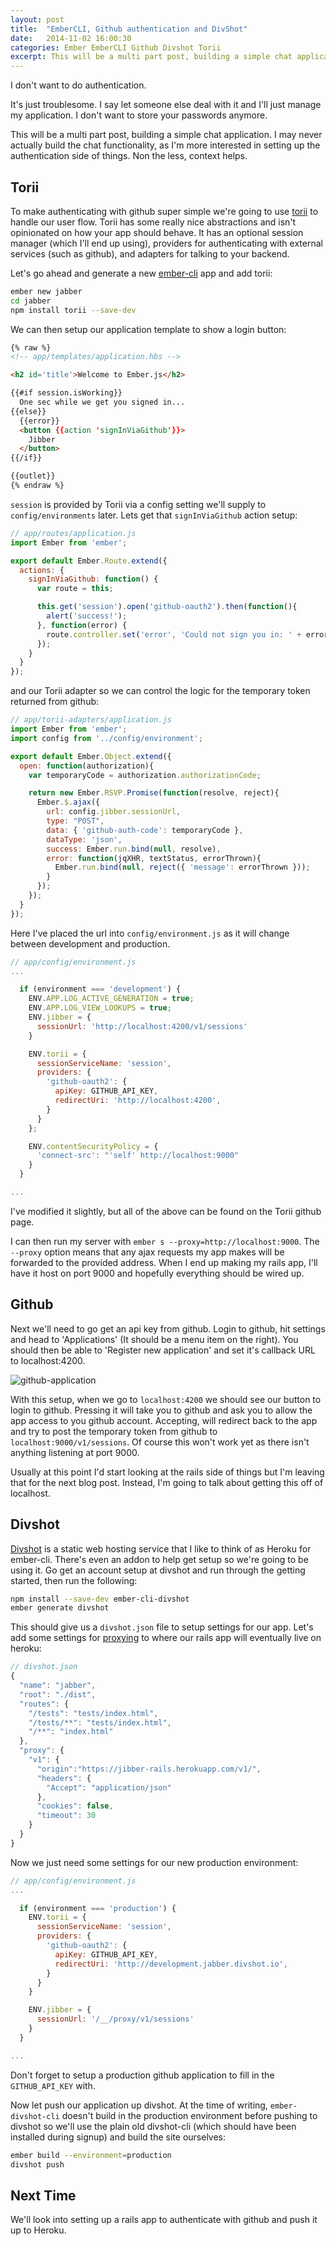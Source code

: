 ```yaml
---
layout: post
title:  "EmberCLI, Github authentication and DivShot"
date:   2014-11-02 16:00:30
categories: Ember EmberCLI Github Divshot Torii
excerpt: This will be a multi part post, building a simple chat application. I may never actually build the chat functionality, as I'm more interested in setting up the authentication side of things. Non the less, context helps.
---
```


I don't want to do authentication.

It's just troublesome. I say let someone else deal with it and I'll just manage
my application. I don't want to store your passwords anymore.

This will be a multi part post, building a simple chat application. I may never
actually build the chat functionality, as I'm more interested in setting up the
authentication side of things. Non the less, context helps.

## Torii

To make authenticating with github super simple we're going to use
[torii](https://github.com/Vestorly/torii) to handle our user flow. Torii has
some really nice abstractions and isn't opinionated on how your app should
behave. It has an optional session manager (which I'll end up using), providers
for authenticating with external services (such as github), and adapters for
talking to your backend.

Let's go ahead and generate a new [ember-cli](http://www.ember-cli.com/) app and
add torii:

```bash
ember new jabber
cd jabber
npm install torii --save-dev
```

We can then setup our application template to show a login button:

```html
{% raw %}
<!-- app/templates/application.hbs -->

<h2 id='title'>Welcome to Ember.js</h2>

{{#if session.isWorking}}
  One sec while we get you signed in...
{{else}}
  {{error}}
  <button {{action 'signInViaGithub'}}>
    Jibber
  </button>
{{/if}}

{{outlet}}
{% endraw %}
```

`session` is provided by Torii via a config setting we'll supply to
`config/environments` later. Lets get that `signInViaGithub` action setup:

```javascript
// app/routes/application.js
import Ember from 'ember';

export default Ember.Route.extend({
  actions: {
    signInViaGithub: function() {
      var route = this;

      this.get('session').open('github-oauth2').then(function(){
        alert('success!');
      }, function(error) {
        route.controller.set('error', 'Could not sign you in: ' + error.message);
      });
    }
  }
});
```

and our Torii adapter so we can control the logic for the temporary token
returned from github:

```javascript
// app/torii-adapters/application.js
import Ember from 'ember';
import config from '../config/environment';

export default Ember.Object.extend({
  open: function(authorization){
    var temporaryCode = authorization.authorizationCode;

    return new Ember.RSVP.Promise(function(resolve, reject){
      Ember.$.ajax({
        url: config.jibber.sessionUrl,
        type: "POST",
        data: { 'github-auth-code': temporaryCode },
        dataType: 'json',
        success: Ember.run.bind(null, resolve),
        error: function(jqXHR, textStatus, errorThrown){
          Ember.run.bind(null, reject({ 'message': errorThrown }));
        }
      });
    });
  }
});
```

Here I've placed the url into `config/environment.js` as it will change between
development and production.

```javascript
// app/config/environment.js
...

  if (environment === 'development') {
    ENV.APP.LOG_ACTIVE_GENERATION = true;
    ENV.APP.LOG_VIEW_LOOKUPS = true;
    ENV.jibber = {
      sessionUrl: 'http://localhost:4200/v1/sessions'
    }

    ENV.torii = {
      sessionServiceName: 'session',
      providers: {
        'github-oauth2': {
          apiKey: GITHUB_API_KEY,
          redirectUri: 'http://localhost:4200',
        }
      }
    };

    ENV.contentSecurityPolicy = {
      'connect-src': "'self' http://localhost:9000"
    }
  }

...
```

I've modified it slightly, but all of the above can be found on the Torii github
page.

I can then run my server with `ember s --proxy=http://localhost:9000`. The
`--proxy` option means that any ajax requests my app makes will be forwarded to
the provided address. When I end up making my rails app, I'll have it host on
port 9000 and hopefully everything should be wired up.

## Github

Next we'll need to go get an api key from github. Login to github, hit settings
and head to 'Applications' (It should be a menu item on the right). You should
then be able to 'Register new application' and set it's callback URL to
localhost:4200.

![github-application][github-application]

[github-application]:/img/github-application.png

With this setup, when we go to `localhost:4200` we should see our button to
login to github. Pressing it will take you to github and ask you to allow the
app access to you github account. Accepting, will redirect back to the app and
try to post the temporary token from github to `localhost:9000/v1/sessions`. Of
course this won't work yet as there isn't anything listening at port 9000.

Usually at this point I'd start looking at the rails side of things but I'm
leaving that for the next blog post. Instead, I'm going to talk about getting
this off of localhost.

## Divshot
[Divshot](https://divshot.com/) is a static web hosting service that I like to
think of as Heroku for ember-cli. There's even an addon to help get setup so
we're going to be using it. Go get an account setup at divshot and run through
the getting started, then run the following:

```bash
npm install --save-dev ember-cli-divshot
ember generate divshot
```

This should give us a `divshot.json` file to setup settings for our app. Let's
add some settings for [proxying](http://docs.divshot.com/services/proxy) to
where our rails app will eventually live on heroku:

```javascript
// divshot.json
{
  "name": "jabber",
  "root": "./dist",
  "routes": {
    "/tests": "tests/index.html",
    "/tests/**": "tests/index.html",
    "/**": "index.html"
  },
  "proxy": {
    "v1": {
      "origin":"https://jibber-rails.herokuapp.com/v1/",
      "headers": {
        "Accept": "application/json"
      },
      "cookies": false,
      "timeout": 30
    }
  }
}
```

Now we just need some settings for our new production environment:


```javascript
// app/config/environment.js
...

  if (environment === 'production') {
    ENV.torii = {
      sessionServiceName: 'session',
      providers: {
        'github-oauth2': {
          apiKey: GITHUB_API_KEY,
          redirectUri: 'http://development.jabber.divshot.io',
        }
      }
    }

    ENV.jibber = {
      sessionUrl: '/__/proxy/v1/sessions'
    }
  }

...
```

Don't forget to setup a production github application to fill in the
`GITHUB_API_KEY` with.

Now let push our application up divshot. At the time of writing,
`ember-divshot-cli` doesn't build in the production environment before pushing
to divshot so we'll use the plain old divshot-cli (which should have been
installed during signup) and build the site ourselves:

```bash
ember build --environment=production
divshot push
```

## Next Time
We'll look into setting up a rails app to authenticate with github and push it
up to Heroku.
